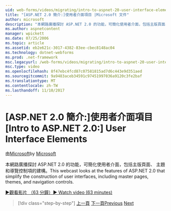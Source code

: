 ```yaml
---
uid: web-forms/videos/migrating/intro-to-aspnet-20-user-interface-elements
title: "[ASP.NET 2.0 簡介:]使用者介面項目 |Microsoft 文件"
author: microsoft
description: "本網路廣播探討 ASP.NET 2.0 的功能，可簡化使用者介面，包括主版頁面、 主題和導覽控制項的建構。"
ms.author: aspnetcontent
manager: wpickett
ms.date: 07/25/2006
ms.topic: article
ms.assetid: eb2e621c-3017-4382-83ee-cbec8148ac04
ms.technology: dotnet-webforms
ms.prod: .net-framework
msc.legacyurl: /web-forms/videos/migrating/intro-to-aspnet-20-user-interface-elements
msc.type: video
ms.openlocfilehash: 8f47ebc4fcd87c07581815ad7d6c443e9d351aed
ms.sourcegitcommit: 9a9483aceb34591c97451997036a9120c3fe2baf
ms.translationtype: MT
ms.contentlocale: zh-TW
ms.lasthandoff: 11/10/2017
---
```

<a name="intro-to-aspnet-20-user-interface-elements"></a><span data-ttu-id="f4aef-103">[ASP.NET 2.0 簡介:]使用者介面項目</span><span class="sxs-lookup"><span data-stu-id="f4aef-103">[Intro to ASP.NET 2.0:] User Interface Elements</span></span>
====================
<span data-ttu-id="f4aef-104">由[Microsoft](https://github.com/microsoft)</span><span class="sxs-lookup"><span data-stu-id="f4aef-104">by [Microsoft](https://github.com/microsoft)</span></span>

<span data-ttu-id="f4aef-105">本網路廣播探討 ASP.NET 2.0 的功能，可簡化使用者介面，包括主版頁面、 主題和導覽控制項的建構。</span><span class="sxs-lookup"><span data-stu-id="f4aef-105">This webcast looks at the features of ASP.NET 2.0 that simplify the construction of user interfaces, including master pages, themes, and navigation controls.</span></span>

[<span data-ttu-id="f4aef-106">&#9654;觀看影片 （63 分鐘）</span><span class="sxs-lookup"><span data-stu-id="f4aef-106">&#9654; Watch video (63 minutes)</span></span>](https://channel9.msdn.com/Blogs/ASP-NET-Site-Videos/intro-to-aspnet-20-user-interface-elements)

>[!div class="step-by-step"]
<span data-ttu-id="f4aef-107">[上一頁](intro-to-aspnet-20-aspnet-20-fundamentals.md)
[下一頁](migrating-from-classic-asp-to-aspnet.md)</span><span class="sxs-lookup"><span data-stu-id="f4aef-107">[Previous](intro-to-aspnet-20-aspnet-20-fundamentals.md)
[Next](migrating-from-classic-asp-to-aspnet.md)</span></span>
